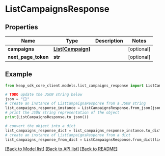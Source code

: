 # ListCampaignsResponse


## Properties

Name | Type | Description | Notes
------------ | ------------- | ------------- | -------------
**campaigns** | [**List[Campaign]**](Campaign.md) |  | [optional] 
**next_page_token** | **str** |  | [optional] 

## Example

```python
from keap_sdk_core_client.models.list_campaigns_response import ListCampaignsResponse

# TODO update the JSON string below
json = "{}"
# create an instance of ListCampaignsResponse from a JSON string
list_campaigns_response_instance = ListCampaignsResponse.from_json(json)
# print the JSON string representation of the object
print(ListCampaignsResponse.to_json())

# convert the object into a dict
list_campaigns_response_dict = list_campaigns_response_instance.to_dict()
# create an instance of ListCampaignsResponse from a dict
list_campaigns_response_from_dict = ListCampaignsResponse.from_dict(list_campaigns_response_dict)
```
[[Back to Model list]](../README.md#documentation-for-models) [[Back to API list]](../README.md#documentation-for-api-endpoints) [[Back to README]](../README.md)


